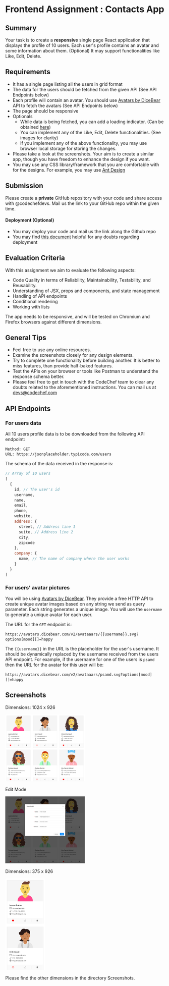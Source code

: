 # Frontend Assignment : Contacts App

## Summary
Your task is to create a **responsive** single page React application that displays the profile of 10 users. Each user's profile contains an avatar and some information about them. (Optional) It may support functionalities like Like, Edit, Delete.

## Requirements
- It has a single page listing all the users in grid format
- The data for the users should be fetched from the given API (See API Endpoints below)
- Each profile will contain an avatar. You should use [Avatars by DiceBear](https://avatars.dicebear.com/) API to fetch the avatars (See API Endpoints below)
- The page should be responsive
- Optionals
    - While data is being fetched, you can add a loading indicator. (Can be obtained [here](https://tobiasahlin.com/spinkit/))
    - You can implement any of the Like, Edit, Delete functionalities. (See images for clarity)
    - If you implement any of the above functionality, you may use browser local storage for storing the changes.
- Please take a look at the screenshots. Your aim is to create a similar app, though you have freedom to enhance the design if you want.
- You may use any CSS library/framework that you are comfortable with for the designs. For example, you may use [Ant Design](https://ant.design/)

## Submission
Please create a **private** GitHub repository with your code and share access with @codechefdevs.
Mail us the link to your GitHub repo within the given time.
#### Deployment (Optional)
- You may deploy your code and mail us the link along the Github repo
- You may find [this document](https://create-react-app.dev/docs/deployment/) helpful for any doubts regarding deployment

## Evaluation Criteria

With this assignment we aim to evaluate the following aspects:
- Code Quality in terms of Reliability, Maintainability, Testability, and Reusability.
- Understanding of JSX, props and components, and state management
- Handling of API endpoints
- Conditional rendering
- Working with lists

The app needs to be responsive, and will be tested on Chromium and Firefox browsers against different dimensions.


## General Tips

 - Feel free to use any online resources. 
 - Examine the screenshots closely for any design elements.
 - Try to complete one functionality before building another. It is better to miss features, than provide half-baked features.
 - Test the APIs on your browser or tools like Postman to understand the response schema better.
 - Please feel free to get in touch with the CodeChef team to clear any doubts related to the aforementioned instructions. You can mail us at [devs@codechef.com](mailto:devs@codechef.com)

## API Endpoints

### For users data

All 10 users profile data is to be downloaded from the following API endpoint:
```
Method: GET
URL: https://jsonplaceholder.typicode.com/users
```

The schema of the data received in the response is:
```Javascript
// Array of 10 users
[
  {
    id,	// The user's id
    username,
    name,
    email,
    phone,
    website,
    address: {
	  street, // Address line 1
	  suite, // Address line 2
	  city,
	  zipcode
    },
    company: {
	  name, // The name of company where the user works
    }
  }
]
```

### For users' avatar pictures

You will be using [Avatars by DiceBear](https://avatars.dicebear.com/). They provide a free HTTP API to create unique avatar images based on any string we send as query parameter. Each string generates a unique image. You will use the `username` to generate a unique avatar for each user.

The URL for the `GET`  endpoint is:
```
https://avatars.dicebear.com/v2/avataaars/{{username}}.svg?options[mood][]=happy
```

The `{{username}}` in the URL is the placeholder for the user's username. It should be dynamically replaced by the username received from the users API endpoint. For example, if the username for one of the users is `psamd` then the URL for the avatar for this user will be:
```
https://avatars.dicebear.com/v2/avataaars/psamd.svg?options[mood][]=happy
```
 
## Screenshots

Dimensions: 1024 x 926

<img src="/Screenshots/1026x926.png" width="50%" height="50%">


Edit Mode

<img src="/Screenshots/1026x926%20-%20Edit.png" width="50%" height="50%">

Dimensions: 375 x 926

<img src="/Screenshots/375x926.png" width="25%" height="25%">

Please find the other dimensions in the directory Screenshots.

